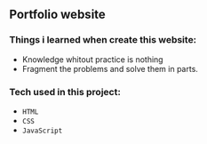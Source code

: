 ## Portfolio website

### Things i learned when create this website:

 * Knowledge whitout practice is nothing
 * Fragment the problems and solve them in parts.

### Tech used in this project:

 * `HTML`
 * `CSS`
 * `JavaScript`

